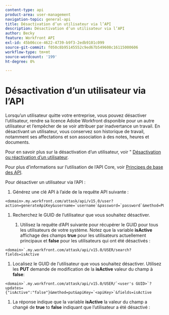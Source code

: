 ```yaml
---
content-type: api
product-area: user-management
navigation-topic: general-api
title: Désactivation d’un utilisateur via l’API
description: Désactivation d’un utilisateur via l’API
author: Becky
feature: Workfront API
exl-id: 45b06cce-4622-4739-b9f3-2edb9101c099
source-git-commit: f050c8b95145552c9ed67b549608c16115000606
workflow-type: tm+mt
source-wordcount: '199'
ht-degree: 0%

---
```



# Désactivation d’un utilisateur via l’API

Lorsqu’un utilisateur quitte votre entreprise, vous pouvez désactiver l’utilisateur, rendre sa licence Adobe Workfront disponible pour un autre utilisateur et l’empêcher de se voir attribuer par inadvertance un travail. En désactivant un utilisateur, vous conservez son historique de travail, notamment ses affectations et son association à des notes, heures et documents.

Pour en savoir plus sur la désactivation d’un utilisateur, voir &quot; [Désactivation ou réactivation d’un utilisateur](../../administration-and-setup/add-users/create-and-manage-users/deactivate-a-user.md).

Pour plus d’informations sur l’utilisation de l’API Core, voir [Principes de base des API](../../wf-api/general/api-basics.md).

Pour désactiver un utilisateur via l’API :

1. Générez une clé API à l’aide de la requête API suivante :

```
<domain>.my.workfront.com/attask/api/v15.0/user?action=generateApiKey&username=`username`&password=`password`&method=PUT`
```

1. Recherchez le GUID de l’utilisateur que vous souhaitez désactiver.

   1. Utilisez la requête d’API suivante pour récupérer le GUID pour tous les utilisateurs de votre système. Notez que la variable **isActive** affichage des champs **true** pour les utilisateurs actuellement principaux et **false** pour les utilisateurs qui ont été désactivés :

```
<domain>`.my.workfront.com/attask/api/v15.0/USER/search?fields=isActive
```

1. Localisez le GUID de l’utilisateur que vous souhaitez désactiver. Utilisez les **PUT** demande de modification de la **isActive** valeur du champ à **false**:

```
<domain>`.my.workfront.com/attask/api/v15.0/USER/`<user's GUID>`?updates={"isActive":"false"}&method=put&apiKey=`<apiKey>`&fields=isActive
```

1. La réponse indique que la variable **isActive** la valeur du champ a changé de **true** to **false** indiquant que l’utilisateur a été désactivé :

<!-- [Copy](javascript:void(0);) -->
<pre></pre>

